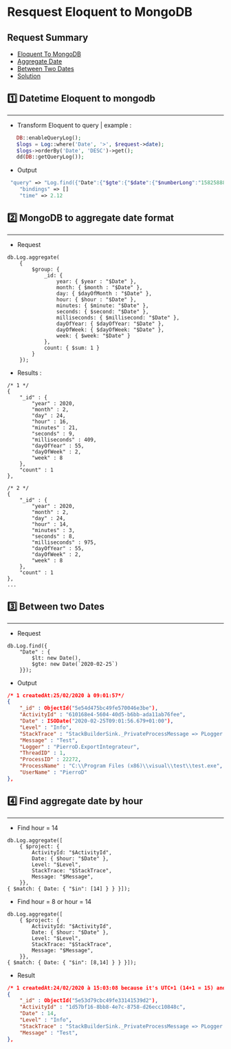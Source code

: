 # Resquest Eloquent to MongoDB

## Request Summary

- [Eloquent To MongoDB](#eloquent-to-mongodb)
- [Aggregate Date](#aggregate-date)
- [Between Two Dates](#between-two-dates)
- [Solution](#solution)

## <a name="eloquent-to-mongodb"></a> 1️⃣ Datetime Eloquent to mongodb

---

- Transform Eloquent to query | example :

```php
   DB::enableQueryLog();
   $logs = Log::where('Date', '>', $request->date);
   $logs->orderBy('Date', 'DESC')->get();
   dd(DB::getQueryLog());
```

- Output

```php
 "query" => "Log.find({"Date":{"$gte":{"$date":{"$numberLong":"1582588800000"}}}},{"sort":{"Date":-1},"typeMap":{"root":"array","document":"array"}})"
    "bindings" => []
    "time" => 2.12
```

## <a name="aggregate-date"></a> 2️⃣ MongoDB to aggregate date format

---

- Request

```jql
db.Log.aggregate(
    {
        $group: {
            _id: {
                year: { $year : "$Date" },
                month: { $month : "$Date" },
                day: { $dayOfMonth : "$Date" },
                hour: { $hour : "$Date" },
                minutes: { $minute: "$Date" },
            	seconds: { $second: "$Date" },
          		milliseconds: { $millisecond: "$Date" },
           		dayOfYear: { $dayOfYear: "$Date" },
           		dayOfWeek: { $dayOfWeek: "$Date" },
           		week: { $week: "$Date" }
            },
            count: { $sum: 1 }
        }
    });

```

- Results :

```jql
/* 1 */
{
	"_id" : {
		"year" : 2020,
		"month" : 2,
		"day" : 24,
		"hour" : 16,
		"minutes" : 21,
		"seconds" : 9,
		"milliseconds" : 409,
		"dayOfYear" : 55,
		"dayOfWeek" : 2,
		"week" : 8
	},
	"count" : 1
},

/* 2 */
{
	"_id" : {
		"year" : 2020,
		"month" : 2,
		"day" : 24,
		"hour" : 14,
		"minutes" : 3,
		"seconds" : 8,
		"milliseconds" : 975,
		"dayOfYear" : 55,
		"dayOfWeek" : 2,
		"week" : 8
	},
	"count" : 1
},
...
```

## <a name="between-two-dates"></a> 3️⃣ Between two Dates

---

- Request

```jql
db.Log.find({
    "Date" : {
        $lt: new Date(),
        $gte: new Date(`2020-02-25`)
    }});
```

- Output

```json
/* 1 createdAt:25/02/2020 à 09:01:57*/
{
	"_id" : ObjectId("5e54d475bc49fe570046e3be"),
	"ActivityId" : "610168e4-5604-40d5-b6bb-ada11ab76fee",
	"Date" : ISODate("2020-02-25T09:01:56.679+01:00"),
	"Level" : "Info",
	"StackTrace" : "StackBuilderSink._PrivateProcessMessage => PLogger...",
	"Message" : "Test",
	"Logger" : "PierroD.ExportIntegrateur",
	"ThreadID" : 1,
	"ProcessID" : 22272,
	"ProcessName" : "C:\\Program Files (x86)\\visual\\test\\test.exe",
	"UserName" : "PierroD"
},
```

## <a name="solution"></a> 4️⃣ Find aggregate date by hour

---

- Find hour = 14

```jql
db.Log.aggregate([
    { $project: {
        ActivityId: "$ActivityId",
        Date: { $hour: "$Date" },
        Level: "$Level",
        StackTrace: "$StackTrace",
        Message: "$Message",
    }},
{ $match: { Date: { "$in": [14] } } }]);

```

- Find hour = 8 or hour = 14

```jql
db.Log.aggregate([
    { $project: {
        ActivityId: "$ActivityId",
        Date: { $hour: "$Date" },
        Level: "$Level",
        StackTrace: "$StackTrace",
        Message: "$Message",
    }},
{ $match: { Date: { "$in": [8,14] } } }]);

```

- Result

```json
/* 1 createdAt:24/02/2020 à 15:03:08 because it's UTC+1 (14+1 = 15) and the date is stored like ......14:.....Z which means hour + 1*/
{
	"_id" : ObjectId("5e53d79cbc49fe33141539d2"),
	"ActivityId" : "1d57bf16-8bb8-4e7c-8758-d26ecc10848c",
	"Date" : 14,
	"Level" : "Info",
	"StackTrace" : "StackBuilderSink._PrivateProcessMessage => PLogger...",
	"Message" : "Test",
},
```
